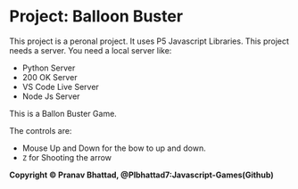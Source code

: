 # Project: Balloon Buster

This project is a peronal project. It uses P5 Javascript Libraries. This project needs a server. You need a local server like:

* Python Server
* 200 OK Server
* VS Code Live Server
* Node Js Server

This is a Ballon Buster Game.

The controls are:

* Mouse Up and Down for the bow to up and down.
* `Z` for Shooting the arrow

**Copyright © Pranav Bhattad, @Plbhattad7:Javascript-Games(Github)**